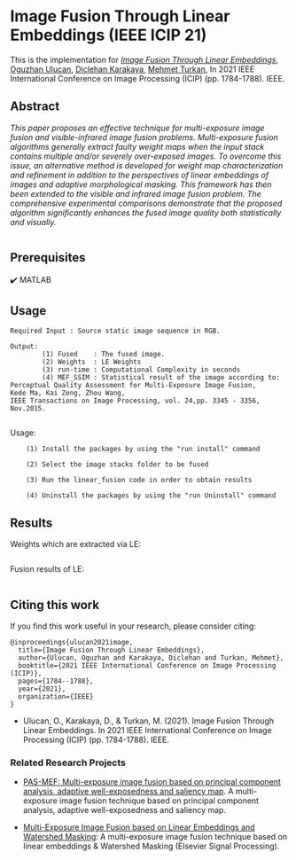 # Image Fusion Through Linear Embeddings (IEEE ICIP 21) 

This is the implementation for *[Image Fusion Through Linear Embeddings](https://ieeexplore.ieee.org/abstract/document/9506168)*, [Oguzhan Ulucan](https://www.researchgate.net/profile/Oguzhan_Ulucan), [Diclehan Karakaya](https://www.researchgate.net/profile/Diclehan_Karakaya), [Mehmet Turkan](http://homes.ieu.edu.tr/mehmetturkan/), In 2021 IEEE International Conference on Image Processing (ICIP) (pp. 1784-1788). IEEE.


## Abstract 

*This paper proposes an effective technique for multi-exposure image fusion and visible-infrared image fusion problems. Multi-exposure fusion algorithms generally extract faulty weight maps when the input stack contains multiple and/or severely over-exposed images. To overcome this issue, an alternative method is developed for weight map characterization and refinement in addition to the perspectives of linear embeddings of images and adaptive morphological masking. This framework has then been extended to the visible and infrared image fusion problem. The comprehensive experimental comparisons demonstrate that the proposed algorithm significantly enhances the fused image quality both statistically and visually.*


<img src="">


##  Prerequisites

:heavy_check_mark: MATLAB


## Usage

```
Required Input : Source static image sequence in RGB.

Output:    
        (1) Fused    : The fused image.
        (2) Weights  : LE Weights
        (3) run-time : Computational Complexity in seconds
        (4) MEF_SSIM : Statistical result of the image according to:
Perceptual Quality Assessment for Multi-Exposure Image Fusion, 
Kede Ma, Kai Zeng, Zhou Wang, 
IEEE Transactions on Image Processing, vol. 24,pp. 3345 - 3356, Nov.2015.
 
```
 
  Usage:
  
        (1) Install the packages by using the "run install" command
        
        (2) Select the image stacks folder to be fused
        
        (3) Run the linear_fusion code in order to obtain results
        
        (4) Uninstall the packages by using the "run Uninstall" command


## Results

Weights which are extracted via LE:

<img src="">


Fusion results of LE:

<img src="">


## Citing this work

If you find this work useful in your research, please consider citing:

```
@inproceedings{ulucan2021image,
  title={Image Fusion Through Linear Embeddings},
  author={Ulucan, Oguzhan and Karakaya, Diclehan and Turkan, Mehmet},
  booktitle={2021 IEEE International Conference on Image Processing (ICIP)},
  pages={1784--1788},
  year={2021},
  organization={IEEE}
}

```

*  Ulucan, O., Karakaya, D., & Turkan, M. (2021). Image Fusion Through Linear Embeddings. In 2021 IEEE International Conference on Image Processing (ICIP) (pp. 1784-1788). IEEE.

### Related Research Projects

- [PAS-MEF: Multi-exposure image fusion based on principal component analysis, adaptive well-exposedness and saliency map](https://github.com/OguzhanUlucan/PAS-MEF). A multi-exposure image fusion technique based on principal component analysis, adaptive well-exposedness and saliency map.

- [Multi-Exposure Image Fusion based on Linear Embeddings and Watershed Masking](https://github.com/DiclehanOguzhan/MDO_MEF): A multi-exposure image fusion technique based on linear embeddings & Watershed Masking (Elsevier Signal Processing).

